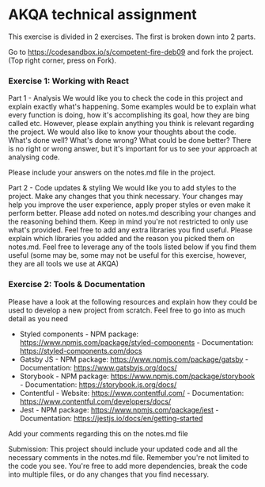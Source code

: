 # AKQA technical assignment

This exercise is divided in 2 exercises. The first is broken down into 2 parts.

Go to https://codesandbox.io/s/competent-fire-deb09 and fork the project. (Top right corner, press on Fork).

### Exercise 1: Working with React

Part 1 - Analysis
We would like you to check the code in this project and explain exactly what's happening. Some examples would be to explain what every function is doing, how it's accomplishing its goal, how they are bing called etc. However, please explain anything you think is relevant regarding the project.
We would also like to know your thoughts about the code. What's done well? What's done wrong? What could be done better?  There is no right or wrong answer, but it's important for us to see your approach at analysing code.

Please include your answers on the notes.md file in the project.

Part 2 - Code updates & styling
We would like you to add styles to the project. Make any changes that you think necessary. Your changes may help you improve the user experience, apply proper styles or even make it perform better. Please add noted on notes.md describing your changes and the reasoning behind them.
Keep in mind you're not restricted to only use what's provided. Feel free to add any extra libraries you find useful. Please explain which libraries you added and the reason you picked them on notes.md. Feel free to leverage any of the tools listed below if you find them useful (some may be, some may not be useful for this exercise, however, they are all tools we use at AKQA)

### Exercise 2: Tools & Documentation
Please have a look at the following resources and explain how they could be used to develop a new project from scratch. Feel free to go into as much detail as you need

- Styled components
                - NPM package: https://www.npmjs.com/package/styled-components
                - Documentation: https://styled-components.com/docs
- Gatsby JS
                - NPM package: https://www.npmjs.com/package/gatsby
                - Documentation: https://www.gatsbyjs.org/docs/
- Storybook
                - NPM package: https://www.npmjs.com/package/storybook
                - Documentation: https://storybook.js.org/docs/
- Contentful
                - Website: https://www.contentful.com/
                - Documentation: https://www.contentful.com/developers/docs/
- Jest
                - NPM package: https://www.npmjs.com/package/jest
                - Documentation:  https://jestjs.io/docs/en/getting-started

Add your comments regarding this on the notes.md file

Submission: This project should include your updated code and all the necessary comments in the notes.md file. Remember you're not limited to the code you see. You're free to add more dependencies, break the code into multiple files, or do any changes that you find necessary.
